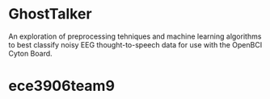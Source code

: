 # GhostTalker
An exploration of preprocessing tehniques and machine learning algorithms to best classify noisy EEG thought-to-speech data for use with the OpenBCI Cyton Board.
# ece3906team9